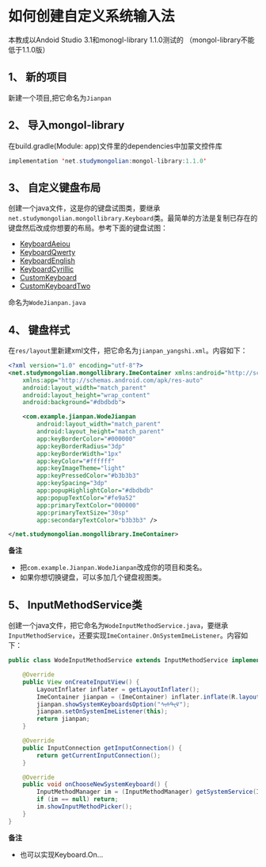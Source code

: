 # 如何创建自定义系统输入法

本教成以Andoid Studio 3.1和monogl-library 1.1.0测试的 （mongol-library不能低于1.1.0版）

## 1、 新的项目

新建一个项目,把它命名为`Jianpan`

## 2、 导入mongol-library

在build.gradle(Module: app)文件里的dependencies中加蒙文控件库

```java
implementation 'net.studymongolian:mongol-library:1.1.0'
```

## 3、 自定义键盘布局

创建一个java文件，这是你的键盘试图类，要继承`net.studymongolian.mongollibrary.Keyboard`类。最简单的方法是复制已存在的键盘然后改成你想要的布局。参考下面的键盘试图：

- [KeyboardAeiou](https://github.com/suragch/mongol-library/blob/master/mongol-library/src/main/java/net/studymongolian/mongollibrary/KeyboardAeiou.java)
- [KeyboardQwerty](https://github.com/suragch/mongol-library/blob/master/mongol-library/src/main/java/net/studymongolian/mongollibrary/KeyboardQwerty.java)
- [KeyboardEnglish](https://github.com/suragch/mongol-library/blob/master/mongol-library/src/main/java/net/studymongolian/mongollibrary/KeyboardEnglish.java)
- [KeyboardCyrillic](https://github.com/suragch/mongol-library/blob/master/mongol-library/src/main/java/net/studymongolian/mongollibrary/KeyboardCyrillic.java)
- [CustomKeyboard](https://github.com/suragch/mongol-library/blob/master/demo-app/src/main/java/net/studymongolian/mongollibrarydemo/CustomKeyboard.java)
- [CustomKeyboardTwo](https://github.com/suragch/mongol-library/blob/master/demo-app/src/main/java/net/studymongolian/mongollibrarydemo/CustomKeyboardTwo.java)

命名为`WodeJianpan.java`

## 4、 键盘样式

在`res/layout`里新建xml文件，把它命名为`jianpan_yangshi.xml`。内容如下：

```xml
<?xml version="1.0" encoding="utf-8"?>
<net.studymongolian.mongollibrary.ImeContainer xmlns:android="http://schemas.android.com/apk/res/android"
    xmlns:app="http://schemas.android.com/apk/res-auto"
    android:layout_width="match_parent"
    android:layout_height="wrap_content"
    android:background="#dbdbdb">

    <com.example.jianpan.WodeJianpan
        android:layout_width="match_parent"
        android:layout_height="match_parent"
        app:keyBorderColor="#000000"
        app:keyBorderRadius="3dp"
        app:keyBorderWidth="1px"
        app:keyColor="#ffffff"
        app:keyImageTheme="light"
        app:keyPressedColor="#b3b3b3"
        app:keySpacing="3dp"
        app:popupHighlightColor="#dbdbdb"
        app:popupTextColor="#fe9a52"
        app:primaryTextColor="000000"
        app:primaryTextSize="30sp"
        app:secondaryTextColor="b3b3b3" />

</net.studymongolian.mongollibrary.ImeContainer>
```

**备注**

- 把`com.example.Jianpan.WodeJianpan`改成你的项目和类名。
- 如果你想切换键盘，可以多加几个键盘视图类。

## 5、 InputMethodService类

创建一个java文件，把它命名为`WodeInputMethodService.java`，要继承`InputMethodService`，还要实现`ImeContainer.OnSystemImeListener`。内容如下：

```java
public class WodeInputMethodService extends InputMethodService implements ImeContainer.OnSystemImeListener {

    @Override
    public View onCreateInputView() {
        LayoutInflater inflater = getLayoutInflater();
        ImeContainer jianpan = (ImeContainer) inflater.inflate(R.layout.jianpan_yangshi, null, false);
        jianpan.showSystemKeyboardsOption("ᠰᠢᠰᠲ᠋ᠧᠮ");
        jianpan.setOnSystemImeListener(this);
        return jianpan;
    }

    @Override
    public InputConnection getInputConnection() {
        return getCurrentInputConnection();
    }

    @Override
    public void onChooseNewSystemKeyboard() {
        InputMethodManager im = (InputMethodManager) getSystemService(INPUT_METHOD_SERVICE);
        if (im == null) return;
        im.showInputMethodPicker();
    }
}
```

**备注**

- 也可以实现Keyboard.On...

